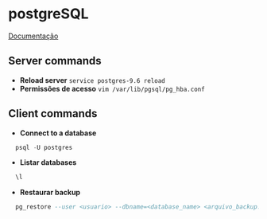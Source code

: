 # postgreSQL
 
[Documentação](https://www.postgresql.org/docs/)

## Server commands
* **Reload server**
```service postgres-9.6 reload```
* **Permissões de acesso**
```vim /var/lib/pgsql/pg_hba.conf```



## Client commands

* **Connect to a database**
```sql
  psql -U postgres
```

* **Listar databases**
```sql
  \l
```

* **Restaurar backup**
```sql
  pg_restore --user <usuario> --dbname=<database_name> <arquivo_backup.dmp>
```
